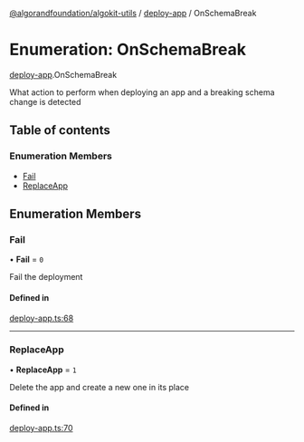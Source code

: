 [@algorandfoundation/algokit-utils](../README.md) / [deploy-app](../modules/deploy_app.md) / OnSchemaBreak

# Enumeration: OnSchemaBreak

[deploy-app](../modules/deploy_app.md).OnSchemaBreak

What action to perform when deploying an app and a breaking schema change is detected

## Table of contents

### Enumeration Members

- [Fail](deploy_app.OnSchemaBreak.md#fail)
- [ReplaceApp](deploy_app.OnSchemaBreak.md#replaceapp)

## Enumeration Members

### Fail

• **Fail** = ``0``

Fail the deployment

#### Defined in

[deploy-app.ts:68](https://github.com/algorandfoundation/algokit-utils-ts/blob/600c806/src/deploy-app.ts#L68)

___

### ReplaceApp

• **ReplaceApp** = ``1``

Delete the app and create a new one in its place

#### Defined in

[deploy-app.ts:70](https://github.com/algorandfoundation/algokit-utils-ts/blob/600c806/src/deploy-app.ts#L70)
